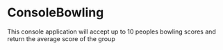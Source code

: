 # ConsoleBowling
This console application will accept up to 10 peoples bowling scores and return the average score of the group
